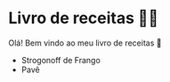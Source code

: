 # Livro de receitas :man_cook: #

Olá! Bem vindo ao meu livro de receitas :wave:

- Strogonoff de Frango
- Pavê

